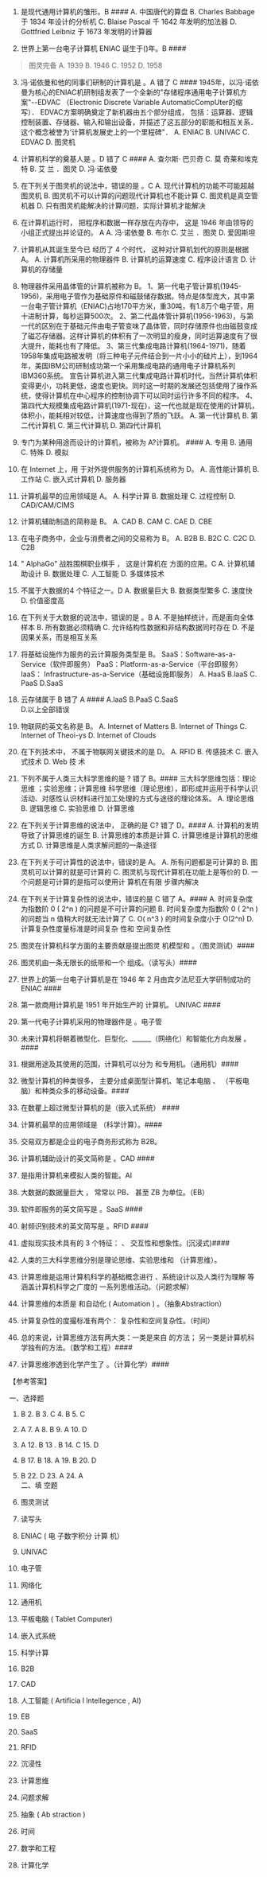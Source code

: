 1.	是现代通用计算机的雏形。B ####
A.	中国唐代的算盘
B.	Charles Babbage 于 1834 年设计的分析机
C.	Blaise Pascal 千 1642 年发明的加法器
D.	Gottfried Leibniz 于 1673 年发明的计算器

2.	世界上第一台电子计算机 ENIAC 诞生于()年。B ####
>图灵完备
A. 1939	B.	1946
C. 1952	D.	1958

3.	冯·诺依曼和他的同事们研制的计算机是	。A 错了 C ####
1945年，以冯·诺依曼为核心的ENIAC机研制组发表了一个全新的"存储程序通用电子计算机方案"--EDVAC
（Electronic Discrete Variable AutomaticCompUter的缩写）． EDVAC方案明确奠定了新机器由五个部分组成，
包括：运算器、逻辑控制装置、存储器、输入和输出设备，并描述了这五部分的职能和相互关系．
这个概念被誉为‘计算机发展史上的一个里程碑"．
A.	ENIAC
B.	UNIVAC
C. EDVAC
D. 图灵机

4.	计算机科学的奠基人是	。D 错了 C ####
A.	查尔斯· 巴贝奇
C. 莫 奇莱和埃克特
B.  艾 兰 ．图灵
D. 冯·诺依曼
 
5.	在下列关于图灵机的说法中，错误的是	。C
A.	现代计算机的功能不可能超越图灵机
B.	图灵机不可以计算的问题现代计算机也不能计算
C.	图灵机是真空管机器
D.	只有图灵机能解决的计算问题，实际计算机才能解决

6.	在计算机运行时， 把程序和数据一样存放在内存中， 这是 1946 年由领导的小组正式提出并论证的。 A
A.	冯·诺依曼
B.	布尔
C.  艾兰 ．图灵
D. 爱因斯坦
 
7.	计算机从其诞生至今已 经历了 4 个时代， 这种对计算机划代的原则是根据	A。
A.	计算机所采用的物理器件
B.	计算机的运算速度
C. 程序设计语言
D. 计算机的存储量
 
8.	物理器件采用晶体管的计算机被称为	B。
1、第一代电子管计算机(1945-1956)，采用电子管作为基础原件和磁鼓储存数据。特点是体型庞大，其中第一台电子管计算机（ENIAC)占地170平方米，重30吨，有1.8万个电子管，用十进制计算，每秒运算500次。
2、第二代晶体管计算机(1956-1963)，与第一代的区别在于基础元件由电子管变味了晶体管，同时存储原件也由磁鼓变成了磁芯存储器。这样计算机的体积有了一次明显的瘦身，同时运算速度有了很大提升，能耗也有了降低。
3、第三代集成电路计算机(1964-1971)，随着1958年集成电路被发明（将三种电子元件结合到一片小小的硅片上），到1964年，美国IBM公司研制成功第一个采用集成电路的通用电子计算机系列IBM360系统。
宣告计算机进入第三代集成电路计算机时代，当然计算机体积变得更小，功耗更低，速度也更快。同时这一时期的发展还包括使用了操作系统，使得计算机在中心程序的控制协调下可以同时运行许多不同的程序。
4、第四代大规模集成电路计算机(1971-现在)，这一代也就是现在使用的计算机，体积小，能耗相对较低，计算速度也得到了质的飞跃。
A.	第一代计算机	B. 第二代计算机
C. 第三代计算机	D. 第四代计算机

9.	专门为某种用途而设计的计算机，被称为	A?计算机。 ####
A.	专用
B.  通用
C.  特殊
D.  模拟
 
10.	在 Internet 上，用 于对外提供服务的计算机系统称为	D。
A.	高性能计算机	B.  工作站
C.  嵌入式计算机	D.  服务器

11.	计算机最早的应用领域是	A。
A.	科学计算	B. 数据处理
C.  过程控制	D. CAD/CAM/CIMS

12.	计算机辅助制造的简称是	B。 
A.	CAD
B.  CAM
C. CAE
D.  CBE
 
13.	在电子商务中，企业与消费者之间的交易称为	B。
A.	B2B
B.  B2C
C. C2C
D.  C2B
 
14.	" AlphaGo"	战胜围棋职业棋手 ， 这是计算机在	方面的应用。C
A.	计算机辅助设计	B. 数据处理
C.  人工智能	D. 多媒体技术

15.	不属于大数据的4 个特征之一。D
A.	数据量巨大	B. 数据类型繁多
C.  速度快	D. 价值密度高

16.	在下列关于大数据的说法中，错误的是	。B
A.	不是抽样统计，而是面向全体样本
B.	所有数据必须精确
C.	允许结构性数据和非结构数据同时存在
D.	不是因果关系，而是相互关系

17.	将基础设施作为服务的云计算服务类型是	B。
SaaS：Software-as-a-Service（软件即服务）
PaaS：Platform-as-a-Service（平台即服务）
IaaS： Infrastructure-as-a-Service（基础设施即服务）
A. HaaS
B.laaS
C. PaaS
D.SaaS

18. 云存储属于	B 错了 A ####
A.laaS
B.PaaS
C.SaaS		
D.以上全部错误

19.	物联网的英文名称是	B。
A.	Internet  of Matters
B.	Internet of Things
C.  Internet  of Theoi-ys
D.   Internet  of Clouds
 
20.  在下列技术中， 不属于物联网关键技术的是	D。
A.	RFID	B. 传感技术
C.  嵌入式技术	D. Web 技 术

21.	下列不属于人类三大科学思维的是	? 错了 B。####
三大科学思维包括：理论思维 ；实验思维；计算思维 科学思维（理论思维），即形成并运用于科学认识活动、对感性认识材料进行加工处理的方式与途径的理论体系。
A.	理论思维	B. 逻辑思维
C.  实验思维	D. 计算思维

22.	在下列关于计算思维的说法中， 正确的是	C? 错了 D。####
A.	计算机的发明导致了计算思维的诞生
B.	计算思维的本质是计算
C.	计算思维是计算机的思维方式
D.	计算思维是人类求解问题的一条途径

23.	在下列关于可计算性的说法中，错误的是	A。
A.	所有问题都是可计算的
B.	图灵机可以计算的就是可计算的
C.	图灵机与现代计算机在功能上是等价的
D.	一个问题是可计算的是指可以使用计 算机在有限 步骤内解决

24.	在下列关于计算复杂性的说法中，错误的是	C 错了 A。####
A.	时间复杂度为指数阶 0 ( 2^n ) 的问题是不可计算的问题
B.	时间复杂度为指数阶 0 ( 2^n ) 的问题当 n 值稍大时就无法计算了
C.	O( n^3 ) 的时间复杂度小于 O(2^n)
D.	计算复杂性度量标准是时间复杂 性和 空间复杂性


1.	图灵在计算机科学方面的主要贡献是提出图灵 机模型和	。（图灵测试）####
2.  图灵机由一条无限长的纸带和一个	组成。（读写头）####
3. 世界上的第一台电子计算机是在 1946 年 2 月由宾夕法尼亚大学研制成功的 ENIAC ####
4.  第一款商用计算机是 1951 年开始生产的	计算机。 UNIVAC ####
5.  第一代电子计算机采用的物理器件是	。电子管
6.	未来计算机将朝着微型化、巨型化、______（网络化）和智能化方向发展 。####
7.	根据用途及其使用的范围，计算机可以分为	和专用机。（通用机）####
8.	微型计算机的种类很多， 主要分成桌面型计算机、笔记本电脑 、	（平板电脑）和种类众多的移动设备。####
9.	在数瞿上超过微型计算机的是（嵌入式系统） ####
10.	计算机最早的应用领域是	（科学计算）。####
11.	交易双方都是企业的电子商务形式称为	B2B。
12.	计算机辅助设计的英文简称是	。CAD ####
13.	是指用计算机来模拟人类的智能。AI
14.	大数据的数据量巨大 ， 常常以 PB、	甚至 ZB 为单位。（EB）
15.	软件即服务的英文简写是	。SaaS ####
16.	射频识别技术的英文简写是	。RFID ####
17.	虚拟现实技术具有的 3 个特征：	、 交互性和想象性。(沉浸式)####
18.	人类的三大科学思维分别是理论思维、实验思维和	（计算思维）。
19.	计算思维是运用计算机科学的基础概念进行	、系统设计以及人类行为理解 等涵盖计算机科学之广度的 一系列思维活动。（问题求解）
20.	计算思维的本质是	和自动化 ( Automation ) 。（抽象Abstraction）
21.	计算复杂性的度撮标准有两个：	复杂性和空间复杂性。（时间）
22.	总的来说，计算思维方法有两大类：一类是来自	的方法； 另一类是计算机科学独有的方法。（数学和工程）####
23.	计算思维渗透到化学产生了	。（计算化学）####

【参考答案】

一、选择题
1.  B	2.  B	3.  C	4.  B	5. C
6.  A	7.  A	8.  B	9.  A	10. D

11.	A	12.	B	13 .	B	14.	C	15.	D
16.	B	17.	B	18.	A	19.	B	20.	D
21.	B	22.	D	23.	A	24.	A		
二、填 空题
1.  图灵测试
2.	读写头
3.	ENIAC ( 电 子数字积分 计算 机）
4.	UNIVAC
5.	电子管
6.	网络化
7.	通用机
8.	平板电脑 ( Tablet Computer)
9.	嵌入式系统
10.	科学计算
11.	B2B
12.	CAD
13.	人工智能 ( Artificia l lntellegence , AI)
14.	EB
15.	SaaS
16.	RFID
17.	沉浸性
18.	计算思维
19.	问题求解
20.	抽象 ( Ab straction )
21.	时间
22.	数学和工程
23.	计算化学
